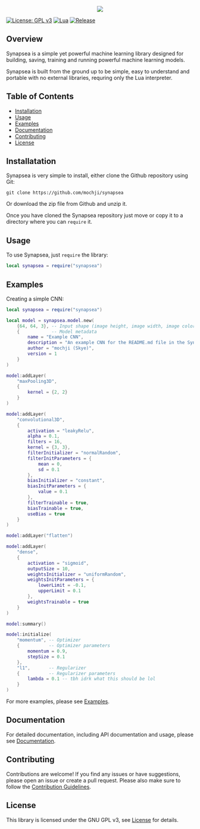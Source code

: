 <p align="center">
    <img src="https://github.com/mochji/synapsea/assets/117334318/abec23f1-06ee-47cc-8685-70589b3ba7d1">
</p>

[![License: GPL v3](https://img.shields.io/badge/License-GPLv3-blue.svg)](https://www.gnu.org/licenses/gpl-3.0)
[![Lua](https://img.shields.io/badge/Lua-5.4%2B-blueviolet)](https://www.lua.org/)
[![Release](https://img.shields.io/github/v/release/mochji/synapsea)](https://github.com/mochji/synapsea/releases)

## Overview

Synapsea is a simple yet powerful machine learning library designed for building, saving, training and running powerful machine learning models.

Synapsea is built from the ground up to be simple, easy to understand and portable with no external libraries, requring only the Lua interpreter.

## Table of Contents

 - [Installation](example.com)
 - [Usage](example.com)
 - [Examples](example.com)
 - [Documentation](example.com)
 - [Contributing](example.com)
 - [License](example.com)

## Installatation

Synapsea is very simple to install, either clone the Github repository using Git:

```
git clone https://github.com/mochji/synapsea
```

Or download the zip file from Github and unzip it.

Once you have cloned the Synapsea repository just move or copy it to a directory where you can `require` it.

## Usage

To use Synapsea, just `require` the library:

```lua
local synapsea = require("synapsea")
```

## Examples

Creating a simple CNN:

```lua
local synapsea = require("synapsea")

local model = synapsea.model.new(
    {64, 64, 3}, -- Input shape (image height, image width, image color channels)
    {            -- Model metadata
        name = "Example CNN",
        description = "An example CNN for the README.md file in the Synapsea Github repository.",
        author = "mochji (Skye)",
        version = 1
    }
)

model:addLayer(
    "maxPooling3D",
    {
        kernel = {2, 2}
    }
)

model:addLayer(
    "convolutional3D",
    {
        activation = "leakyRelu",
        alpha = 0.1,
        filters = 16,
        kernel = {3, 3},
        filterInitializer = "normalRandom",
        filterInitParameters = {
            mean = 0,
            sd = 0.1
        },
        biasInitializer = "constant",
        biasInitParameters = {
            value = 0.1
        },
        filterTrainable = true,
        biasTrainable = true,
        useBias = true
    }
)

model:addLayer("flatten")

model:addLayer(
    "dense",
    {
        activation = "sigmoid",
        outputSize = 10,
        weightsInitializer = "uniformRandom",
        weightsInitParameters = {
            lowerLimit = -0.1,
            upperLimit = 0.1
        },
        weightsTrainable = true
    }
)

model:summary()

model:initialize(
    "momentum", -- Optimizer
    {           -- Optimizer parameters
        momentum = 0.9,
        stepSize = 0.1
    },
    "l1",       -- Regularizer
    {           -- Regularizer parameters
        lambda = 0.1 -- tbh idrk what this should be lol
    }
)
```

For more examples, please see [Examples](example.com).

## Documentation

For detailed documentation, including API documentation and usage, please see [Documentation](example,com).

## Contributing

Contributions are welcome! If you find any issues or have suggestions, please open an issue or create a pull request. Please also make sure to follow the [Contribution Guidelines](example.com).

## License

This library is licensed under the GNU GPL v3, see [License](example.com) for details.
